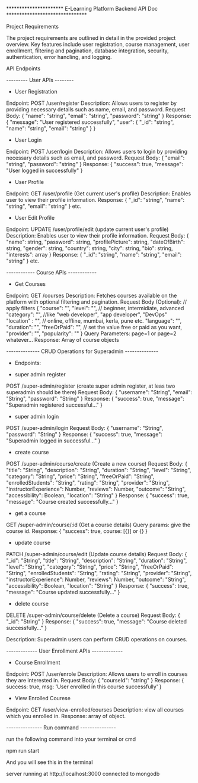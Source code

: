 ********************** E-Learning Platform Backend API Doc *******************************

Project Requirements 

The project requirements are outlined in detail in the provided project overview. Key features include user registration, course management, user enrollment, filtering and pagination, database integration, security, authentication, error handling, and logging.

API Endpoints 

--------- User APIs --------

- User Registration

Endpoint: POST /user/register
Description: Allows users to register by providing necessary details such as name, email, and password.
Request Body: { "name": "string", "email": "string", "password": "string" }
Response: { "message": "User registered successfully", "user": { "_id": "string", "name": "string", "email": "string" } }

- User Login

Endpoint: POST /user/login
Description: Allows users to login by providing necessary details such as email, and password.
Request Body: { "email": "string", "password": "string" }
Response: { "success": true, "message": "User logged in successfully" }


- User Profile

Endpoint: GET /user/profile (Get current user's profile)
Description: Enables user to view their profile information.
Response: { "_id": "string", "name": "string", "email": "string" } etc.


- User Edit Profile

Endpoint: UPDATE /user/profile/edit (update current user's profile)
Description: Enables user to view their profile information.
Request Body: {
    "name": string,
    "password": string,
    "profilePicture": string,
    "dateOfBirth": string,
    "gender": string,
    "country": string,
    "city": string,
    "bio": string,
    "interests": array
}
Response: { "_id": "string", "name": "string", "email": "string" } etc.


------------ Course APIs ------------

- Get Courses

Endpoint: GET /courses
Description: Fetches courses available on the platform with optional filtering and pagination.
Request Body (Optional): // apply filters
{
    "course": "",
    "level": "", // beginner, intermidiate, advanced
    "category": "", //like "web developer", "app developer", "DevOps"     
    "location" : "", // online, offline, mumbai, kerla, pune etc.
    "language": "",
    "duration": "",
    "freeOrPaid": "", // set the value free or paid as you want,
    "provider": "",
    "popularity": ""
}
Query Parameters: page=1 or page=2 whatever...
Response: Array of course objects


-------------- CRUD Operations for Superadmin --------------

- Endpoints:

- super admin register

POST /super-admin/register (create super admin register, at leas two superadmin should be there)
Request Body: {
    "username": "String",
    "email": "String",
    "password": "String"
}
Response: { "success": true, "message": "Superadmin registered successful..." }


- super admin login

POST /super-admin/login 
Request Body: {
    "username": "String",
    "password": "String"
}
Response: { "success": true, "message": "Superadmin logged in successful..." }


- create course

POST /super-admin/course/create (Create a new course)
Request Body:  {
    "title": "String",
    "description": "String",
    "duration": "String",
    "level": "String",
    "category": "String",
    "price": "String",
    "freeOrPaid": "String",
    "enrolledStudents": "String",
    "rating": "String",
    "provider": "String",
    "instructorExperience": Number,
    "reviews": Number,
    "outcome": "String",
    "accessibility": Boolean,
    "location": "String"
}
Response: { "success": true, "message": "Course created successfully..." }


- get a course

GET /super-admin/course/:id (Get a course details)
Query params: give the course id. 
Response: { "success": true, course: [{}] or {} }


- update course

PATCH /super-admin/course/edit (Update course details)
Request Body:  {
    "_id": "String",
    "title": "String",
    "description": "String",
    "duration": "String",
    "level": "String",
    "category": "String",
    "price": "String",
    "freeOrPaid": "String",
    "enrolledStudents": "String",
    "rating": "String",
    "provider": "String",
    "instructorExperience": Number,
    "reviews": Number,
    "outcome": "String",
    "accessibility": Boolean,
    "location": "String"
}
Response: { "success": true, "message": "Course updated successfully..." }

- delete course

DELETE /super-admin/course/delete (Delete a course)
Request Body: { "_id": "String" }
Response: { "success": true, "message": "Course deleted successfully..." }

Description: Superadmin users can perform CRUD operations on courses.


------------- User Enrollment APIs ------------- 

- Course Enrollment

Endpoint: POST /user/enrole
Description: Allows users to enroll in courses they are interested in.
Request Body: { "courseId": "string" }
Response: {  success: true, msg: 'User enrolled in this course successfully' } 

- View Enrolled Courese

Endpoint: GET /user/view-enrolled/courses
Description: view all courses which you enrolled in.
Response: array of object.

--------------- Run command --------------- 

run the following command into your terminal or cmd

npm run start

And you will see this in the terminal

server running at http://localhost:3000
connected to mongodb

